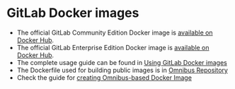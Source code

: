 # GitLab Docker images

* The official GitLab Community Edition Docker image is [available on Docker Hub](https://registry.hub.docker.com/u/gitlab/gitlab-ce/).
* The official GitLab Enterprise Edition Docker image is [available on Docker Hub](https://registry.hub.docker.com/u/gitlab/gitlab-ce/).
* The complete usage guide can be found in [Using GitLab Docker images](http://doc.gitlab.com/omnibus/docker/)
* The Dockerfile used for building public images is in [Omnibus Repository](https://gitlab.com/gitlab-org/omnibus-gitlab/tree/master/docker)
* Check the guide for [creating Omnibus-based Docker Image](http://doc.gitlab.com/omnibus/build/README.html#Build-Docker-image)
